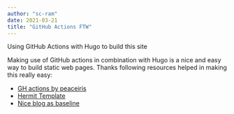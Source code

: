 ```yaml
---
author: "sc-ram"
date: 2021-03-21
title: "GitHub Actions FTW"
---
```

Using GitHub Actions with Hugo to build this site

Making use of GitHub actions in combination with Hugo is a nice and easy way to build static web pages. 
Thanks following resources helped in making this really easy:
- [GH actions by peaceiris](https://github.com/peaceiris/actions-gh-pages)
- [Hermit Template](https://github.com/Track3/hermit)
- [Nice blog as baseline](https://blog.kye.dev/hugo-github-pages-actions/)